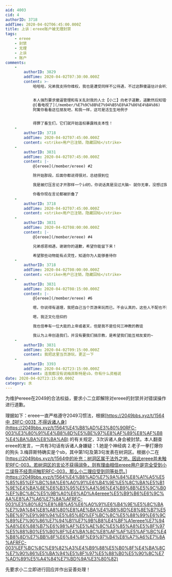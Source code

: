 ```yaml
---
aid: 4003
cid: 4
authorID: 3718
addTime: 2020-04-02T06:45:00.000Z
title: 上诉：ereee账户被无理封禁
tags:
    - ereee
    - 封禁
    - 无理
    - 上诉
    - 账户
comments:
    -
        authorID: 3829
        addTime: 2020-04-02T07:30:00.000Z
        content: >-
            哈哈哈，兄弟我支持你维权，我也是遭受同样不公待遇，不过这群傻逼估计会听之任之不会认错的，这里充满一群双标魔怔的废物把持着管理权


            本人强烈要求傻逼管理和有关乱封我的人士【小二】向老子道歉，道歉然后知错认错就可以，解禁就不用了
            @[看电视了](/member/%E7%9C%8B%E7%94%B5%E8%A7%86%E4%BA%86)
            阿篱你看看这位朋友吧，和我一样，这可是活生生地例子


            得罪了畜生们，它们就开始滥权暴露贱支本性！
    -
        authorID: 3718
        addTime: 2020-04-02T07:45:00.000Z
        content: <strike>用户已注销，隐藏回帖</strike>
    -
        authorID: 3831
        addTime: 2020-04-02T07:45:00.000Z
        content: |-
            @[ereee](/member/ereee) #2

            除开始那段，后面你都说得很对，总结很到位

            我是被打压言论才开那样一个id的，你说话真是没过大脑~ 就你无辜，没想过我也是无辜的？我也是被逼的自卫反击啊

            你看你现在言论都被折叠了
    -
        authorID: 3718
        addTime: 2020-04-02T07:45:00.000Z
        content: <strike>用户已注销，隐藏回帖</strike>
    -
        authorID: 3831
        addTime: 2020-04-02T08:00:00.000Z
        content: |-
            @[ereee](/member/ereee) #4

            兄弟感恩相遇，谢谢你的道歉，希望你能留下来！

            希望那些动物能有点灵性，知道你为人能够善待你
    -
        authorID: 3718
        addTime: 2020-04-02T08:00:00.000Z
        content: <strike>用户已注销，隐藏回帖</strike>
    -
        authorID: 3831
        addTime: 2020-04-02T08:15:00.000Z
        content: |-
            @[ereee](/member/ereee) #6

            嗯，你说得有道理，我把自己当个页游来玩而已，不会认真的，这些人不配也不适合

            嗯，我泛文化信仰的

            我也信奉有一位大能的上帝或者天，但是我不是任何三神教的教徒

            我认为上帝创造我们，并没有要我们搞宗教，是希望我们能互相友爱的~
    -
        authorID: 3831
        addTime: 2020-04-02T09:15:00.000Z
        content: 我把这里当页游玩，更正一下
    -
        authorID: 3393
        addTime: 2020-04-02T23:15:00.000Z
        content: 连我都没有说梅菲斯特是sb，你有什么资格说
date: 2020-04-02T23:15:00.000Z
category: 水
---
```


为维护ereee在2049的合法权益，要求小二立即解除对ereee的封禁并对错误操作进行道歉。

理据如下：ereee一直严格遵守2049习惯法，根据[https://2049bbs.xyz/t/1564中【RFC-003】不得诉诸人身](https://2049bbs.xyz/t/1564%E4%B8%AD%E3%80%90RFC-003%E3%80%91%E4%B8%8D%E5%BE%97%E8%AF%89%E8%AF%B8%E4%BA%BA%E8%BA%AB) 的有关规定，3次诉诸人身会被封禁。本人翻查ereee的发言，一共有3句话有诉诸人身嫌疑：1.她是个神经病 2.老子一拳打爆你的狗头 3.梅菲斯特确实是个sb，其中第1句及第3句发表在树洞区。根据小二在[https://2049bbs.xyz/t/1564中的补充：树洞区属于法外之地，因此ereee并未触犯RFC-003。若树洞区的言论不获得阔免，则有理由相信ereee用户是完全受到小二误导不经意间触犯RFC-003，那么小二理应受到同等处罚。](https://2049bbs.xyz/t/1564%E4%B8%AD%E7%9A%84%E8%A1%A5%E5%85%85%EF%BC%9A%E6%A0%91%E6%B4%9E%E5%8C%BA%E5%B1%9E%E4%BA%8E%E6%B3%95%E5%A4%96%E4%B9%8B%E5%9C%B0%EF%BC%8C%E5%9B%A0%E6%AD%A4ereee%E5%B9%B6%E6%9C%AA%E8%A7%A6%E7%8A%AFRFC-003%E3%80%82%E8%8B%A5%E6%A0%91%E6%B4%9E%E5%8C%BA%E7%9A%84%E8%A8%80%E8%AE%BA%E4%B8%8D%E8%8E%B7%E5%BE%97%E9%98%94%E5%85%8D%EF%BC%8C%E5%88%99%E6%9C%89%E7%90%86%E7%94%B1%E7%9B%B8%E4%BF%A1ereee%E7%94%A8%E6%88%B7%E6%98%AF%E5%AE%8C%E5%85%A8%E5%8F%97%E5%88%B0%E5%B0%8F%E4%BA%8C%E8%AF%AF%E5%AF%BC%E4%B8%8D%E7%BB%8F%E6%84%8F%E9%97%B4%E8%A7%A6%E7%8A%AFRFC-003%EF%BC%8C%E9%82%A3%E4%B9%88%E5%B0%8F%E4%BA%8C%E7%90%86%E5%BA%94%E5%8F%97%E5%88%B0%E5%90%8C%E7%AD%89%E5%A4%84%E7%BD%9A%E3%80%82)

先要求小二立即进行回应并作出妥善处理！
